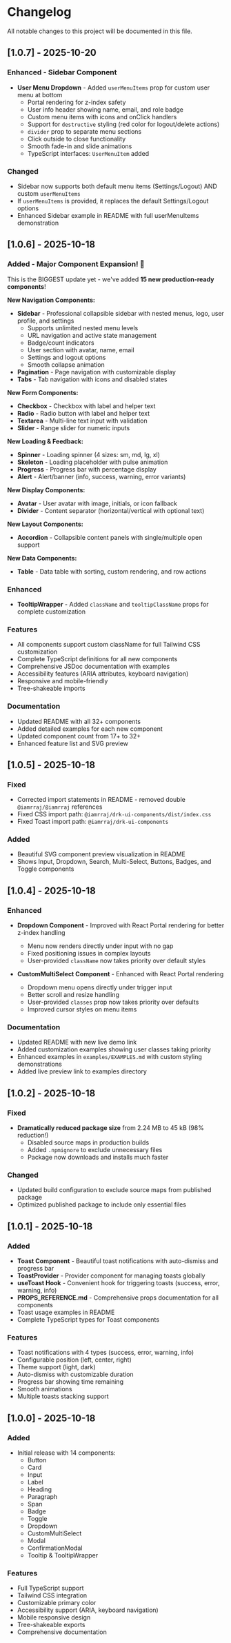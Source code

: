 # Changelog

All notable changes to this project will be documented in this file.

## [1.0.7] - 2025-10-20

### Enhanced - Sidebar Component

- **User Menu Dropdown** - Added `userMenuItems` prop for custom user menu at bottom
  - Portal rendering for z-index safety
  - User info header showing name, email, and role badge
  - Custom menu items with icons and onClick handlers
  - Support for `destructive` styling (red color for logout/delete actions)
  - `divider` prop to separate menu sections
  - Click outside to close functionality
  - Smooth fade-in and slide animations
  - TypeScript interfaces: `UserMenuItem` added

### Changed

- Sidebar now supports both default menu items (Settings/Logout) AND custom `userMenuItems`
- If `userMenuItems` is provided, it replaces the default Settings/Logout options
- Enhanced Sidebar example in README with full userMenuItems demonstration

## [1.0.6] - 2025-10-18

### Added - Major Component Expansion! 🎉

This is the BIGGEST update yet - we've added **15 new production-ready components**!

**New Navigation Components:**
- **Sidebar** - Professional collapsible sidebar with nested menus, logo, user profile, and settings
  - Supports unlimited nested menu levels
  - URL navigation and active state management
  - Badge/count indicators
  - User section with avatar, name, email
  - Settings and logout options
  - Smooth collapse animation
- **Pagination** - Page navigation with customizable display
- **Tabs** - Tab navigation with icons and disabled states

**New Form Components:**
- **Checkbox** - Checkbox with label and helper text
- **Radio** - Radio button with label and helper text
- **Textarea** - Multi-line text input with validation
- **Slider** - Range slider for numeric inputs

**New Loading & Feedback:**
- **Spinner** - Loading spinner (4 sizes: sm, md, lg, xl)
- **Skeleton** - Loading placeholder with pulse animation
- **Progress** - Progress bar with percentage display
- **Alert** - Alert/banner (info, success, warning, error variants)

**New Display Components:**
- **Avatar** - User avatar with image, initials, or icon fallback
- **Divider** - Content separator (horizontal/vertical with optional text)

**New Layout Components:**
- **Accordion** - Collapsible content panels with single/multiple open support

**New Data Components:**
- **Table** - Data table with sorting, custom rendering, and row actions

### Enhanced

- **TooltipWrapper** - Added `className` and `tooltipClassName` props for complete customization

### Features

- All components support custom className for full Tailwind CSS customization
- Complete TypeScript definitions for all new components
- Comprehensive JSDoc documentation with examples
- Accessibility features (ARIA attributes, keyboard navigation)
- Responsive and mobile-friendly
- Tree-shakeable imports

### Documentation

- Updated README with all 32+ components
- Added detailed examples for each new component
- Updated component count from 17+ to 32+
- Enhanced feature list and SVG preview

## [1.0.5] - 2025-10-18

### Fixed

- Corrected import statements in README - removed double `@iamrraj/@iamrraj` references
- Fixed CSS import path: `@iamrraj/drk-ui-components/dist/index.css`
- Fixed Toast import path: `@iamrraj/drk-ui-components`

### Added

- Beautiful SVG component preview visualization in README
- Shows Input, Dropdown, Search, Multi-Select, Buttons, Badges, and Toggle components

## [1.0.4] - 2025-10-18

### Enhanced

- **Dropdown Component** - Improved with React Portal rendering for better z-index handling
  - Menu now renders directly under input with no gap
  - Fixed positioning issues in complex layouts
  - User-provided `className` now takes priority over default styles

- **CustomMultiSelect Component** - Enhanced with React Portal rendering
  - Dropdown menu opens directly under trigger input
  - Better scroll and resize handling
  - User-provided `classes` prop now takes priority over defaults
  - Improved cursor styles on menu items

### Documentation

- Updated README with new live demo link
- Added customization examples showing user classes taking priority
- Enhanced examples in `examples/EXAMPLES.md` with custom styling demonstrations
- Added live preview link to examples directory

## [1.0.2] - 2025-10-18

### Fixed

- **Dramatically reduced package size** from 2.24 MB to 45 kB (98% reduction!)
  - Disabled source maps in production builds
  - Added `.npmignore` to exclude unnecessary files
  - Package now downloads and installs much faster

### Changed

- Updated build configuration to exclude source maps from published package
- Optimized published package to include only essential files

## [1.0.1] - 2025-10-18

### Added

- **Toast Component** - Beautiful toast notifications with auto-dismiss and progress bar
- **ToastProvider** - Provider component for managing toasts globally
- **useToast Hook** - Convenient hook for triggering toasts (success, error, warning, info)
- **PROPS_REFERENCE.md** - Comprehensive props documentation for all components
- Toast usage examples in README
- Complete TypeScript types for Toast components

### Features

- Toast notifications with 4 types (success, error, warning, info)
- Configurable position (left, center, right)
- Theme support (light, dark)
- Auto-dismiss with customizable duration
- Progress bar showing time remaining
- Smooth animations
- Multiple toasts stacking support

## [1.0.0] - 2025-10-18

### Added

- Initial release with 14 components:
  - Button
  - Card
  - Input
  - Label
  - Heading
  - Paragraph
  - Span
  - Badge
  - Toggle
  - Dropdown
  - CustomMultiSelect
  - Modal
  - ConfirmationModal
  - Tooltip & TooltipWrapper

### Features

- Full TypeScript support
- Tailwind CSS integration
- Customizable primary color
- Accessibility support (ARIA, keyboard navigation)
- Mobile responsive design
- Tree-shakeable exports
- Comprehensive documentation
